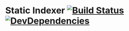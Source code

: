 # Static Indexer [![Build Status](http://img.shields.io/travis/makotot/static-indexer/master.svg?style=flat)](https://travis-ci.org/makotot/static-indexer) [![DevDependencies](http://img.shields.io/david/dev/makotot/static-indexer.svg?style=flat)](https://github.com/makotot/static-indexer)

